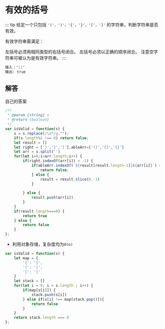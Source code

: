 # 有效的括号
::: tip
给定一个只包括 `'('，')'，'{'，'}'，'['，']'` 的字符串，判断字符串是否有效。

有效字符串需满足：

左括号必须用相同类型的右括号闭合。
左括号必须以正确的顺序闭合。
注意空字符串可被认为是有效字符串。
:::

```bash
输入："()"
输出: true
```

## 解答
自己的答案
```js
/**
 * @param {string} s
 * @return {boolean}
 */
var isValid = function(s) {
    s = s.replace(/\s*/g,"");
    if(s.length%2 !== 0) return false;
    let result = []
    let right = [')','}',']'],ableArr=['()','[]','{}']
    let arr = s.split('')
    for(let i=0;i<arr.length;i++) {
        if(right.indexOf(arr[i]) > -1) {
            if(ableArr.indexOf(`${result[result.length-1]}${arr[i]}`) === -1) {
                return false;
            } else {
                result = result.slice(0,-1)
            }
            
        } else {
            result.push(arr[i])
        }
    }
    if(result.length===0) {
        return true
    } else {
        return false
    }
};
```

- 利用对象存储，复杂度均为`O(n)`
```js
var isValid = function(s) {
    let map = {
        '{': '}',
        '(': ')',
        '[': ']'
    }
    let stack = []
    for(let i = 0; i < s.length ; i++) {
        if(map[s[i]]) {
            stack.push(s[i])
        } else if(s[i] !== map[stack.pop()]){
            return false
        }
    }
    return stack.length === 0
};
```
